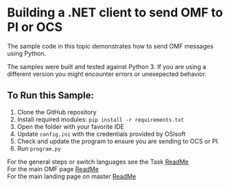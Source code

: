Building a .NET client to send OMF to PI or OCS
==================================================================

The sample code in this topic demonstrates how to send OMF messages
using Python. 

The samples were built and tested against Python 3.  If you are using 
a different version you might encounter errors or unexepected behavior.    
	
To Run this Sample:
-------------------
1. Clone the GitHub repository
2. Install required modules: ``pip install -r requirements.txt``
3. Open the folder with your favorite IDE
4. Update ``config.ini`` with the credentials provided by OSIsoft
5. Check and update the program to ensure you are sending to OCS or PI.  
6. Run ``program.py``


For the general steps or switch languages see the Task  [ReadMe](../../)<br />
For the main OMF page [ReadMe](../../../../)<br />
For the main landing page on master [ReadMe](https://github.com/osisoft/OCS-Samples)
